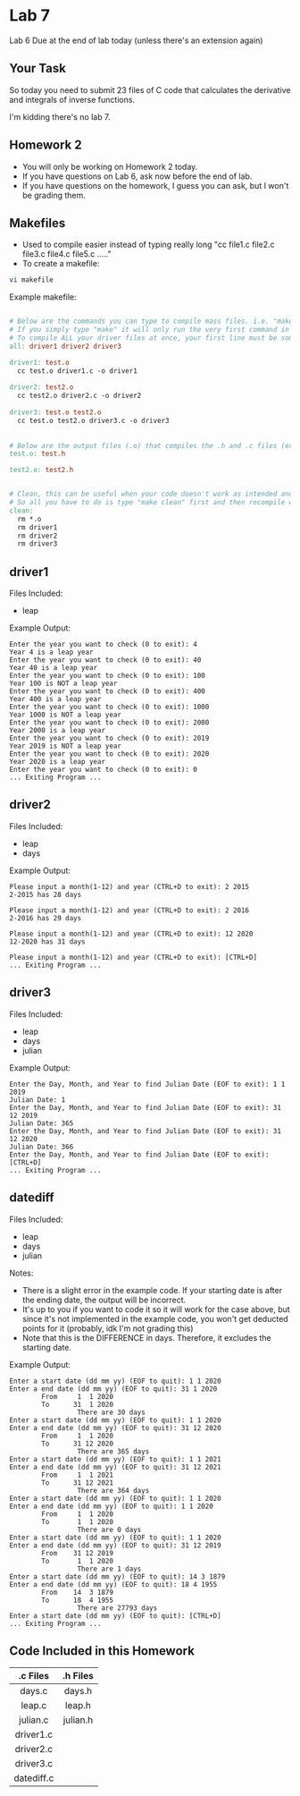 # Lab 7
Lab 6 Due at the end of lab today (unless there's an extension again)

## Your Task
So today you need to submit 23 files of C code that calculates the derivative and integrals of inverse functions.

I'm kidding there's no lab 7.


## Homework 2
- You will only be working on Homework 2 today.
- If you have questions on Lab 6, ask now before the end of lab.
- If you have questions on the homework, I guess you can ask, but I won't be grading them.


## Makefiles
- Used to compile easier instead of typing really long "cc file1.c file2.c file3.c file4.c file5.c ....." 
- To create a makefile:
```bash
vi makefile
```

Example makefile:
```makefile

# Below are the commands you can type to compile mass files. i.e. "make driver1", "make driver2", etc.
# If you simply type "make" it will only run the very first command in this makefile. 
# To compile ALL your driver files at once, your first line must be somewhat like the first line shown below then type "make" or "make all"
all: driver1 driver2 driver3

driver1: test.o
  cc test.o driver1.c -o driver1
  
driver2: test2.o
  cc test2.o driver2.c -o driver2
  
driver3: test.o test2.o
  cc test.o test2.o driver3.c -o driver3
  
  
# Below are the output files (.o) that compiles the .h and .c files (except the driver.c files)
test.o: test.h

test2.o: test2.h 


# Clean, this can be useful when your code doesn't work as intended and you want to change stuff.
# So all you have to do is type "make clean" first and then recompile with "make driver1" or "make driver2" or "make" or "make all" or you get the idea...
clean:
  rm *.o
  rm driver1
  rm driver2
  rm driver3
```

## driver1
Files Included:
- leap

Example Output:
```
Enter the year you want to check (0 to exit): 4
Year 4 is a leap year
Enter the year you want to check (0 to exit): 40
Year 40 is a leap year
Enter the year you want to check (0 to exit): 100
Year 100 is NOT a leap year
Enter the year you want to check (0 to exit): 400
Year 400 is a leap year
Enter the year you want to check (0 to exit): 1000
Year 1000 is NOT a leap year
Enter the year you want to check (0 to exit): 2000
Year 2000 is a leap year
Enter the year you want to check (0 to exit): 2019
Year 2019 is NOT a leap year
Enter the year you want to check (0 to exit): 2020
Year 2020 is a leap year
Enter the year you want to check (0 to exit): 0
... Exiting Program ...
```

## driver2
Files Included:
- leap
- days

Example Output:
```
Please input a month(1-12) and year (CTRL+D to exit): 2 2015
2-2015 has 28 days

Please input a month(1-12) and year (CTRL+D to exit): 2 2016
2-2016 has 29 days

Please input a month(1-12) and year (CTRL+D to exit): 12 2020
12-2020 has 31 days

Please input a month(1-12) and year (CTRL+D to exit): [CTRL+D]
... Exiting Program ...
```

## driver3
Files Included:
- leap
- days
- julian

Example Output:
```
Enter the Day, Month, and Year to find Julian Date (EOF to exit): 1 1 2019
Julian Date: 1 
Enter the Day, Month, and Year to find Julian Date (EOF to exit): 31 12 2019
Julian Date: 365 
Enter the Day, Month, and Year to find Julian Date (EOF to exit): 31 12 2020
Julian Date: 366 
Enter the Day, Month, and Year to find Julian Date (EOF to exit): [CTRL+D]
... Exiting Program ...
```

## datediff
Files Included:
- leap
- days
- julian

Notes:
- There is a slight error in the example code. If your starting date is after the ending date, the output will be incorrect.
- It's up to you if you want to code it so it will work for the case above, but since it's not implemented in the example code, you won't get deducted points for it (probably, idk I'm not grading this)
- Note that this is the DIFFERENCE in days. Therefore, it excludes the starting date.

Example Output:
```
Enter a start date (dd mm yy) (EOF to quit): 1 1 2020  
Enter a end date (dd mm yy) (EOF to quit): 31 1 2020
        From     1  1 2020 
        To      31  1 2020
                 There are 30 days
Enter a start date (dd mm yy) (EOF to quit): 1 1 2020 
Enter a end date (dd mm yy) (EOF to quit): 31 12 2020
        From     1  1 2020 
        To      31 12 2020
                 There are 365 days
Enter a start date (dd mm yy) (EOF to quit): 1 1 2021
Enter a end date (dd mm yy) (EOF to quit): 31 12 2021
        From     1  1 2021 
        To      31 12 2021
                 There are 364 days
Enter a start date (dd mm yy) (EOF to quit): 1 1 2020
Enter a end date (dd mm yy) (EOF to quit): 1 1 2020
        From     1  1 2020 
        To       1  1 2020
                 There are 0 days
Enter a start date (dd mm yy) (EOF to quit): 1 1 2020
Enter a end date (dd mm yy) (EOF to quit): 31 12 2019
        From    31 12 2019 
        To       1  1 2020
                 There are 1 days
Enter a start date (dd mm yy) (EOF to quit): 14 3 1879
Enter a end date (dd mm yy) (EOF to quit): 18 4 1955
        From    14  3 1879 
        To      18  4 1955
                 There are 27793 days
Enter a start date (dd mm yy) (EOF to quit): [CTRL+D]
... Exiting Program ...
```


## Code Included in this Homework
| .c Files | .h Files |
| :---: | :---: |
| days.c | days.h |
| leap.c | leap.h |
| julian.c | julian.h |
| driver1.c |  |
| driver2.c |  |
| driver3.c |  |
| datediff.c |  |
